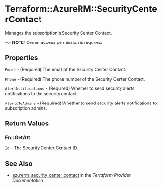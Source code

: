 # Terraform::AzureRM::SecurityCenterContact

Manages the subscription's Security Center Contact.

~> **NOTE:** Owner access permission is required.

## Properties

`Email` - (Required) The email of the Security Center Contact.

`Phone` - (Required) The phone number of the Security Center Contact.

`AlertNotifications` - (Required) Whether to send security alerts notifications to the security contact.

`AlertsToAdmins` - (Required) Whether to send security alerts notifications to subscription admins.


## Return Values

### Fn::GetAtt

`Id` - The Security Center Contact ID.

## See Also

* [azurerm_security_center_contact](https://www.terraform.io/docs/providers/azurerm/r/security_center_contact.html) in the _Terraform Provider Documentation_